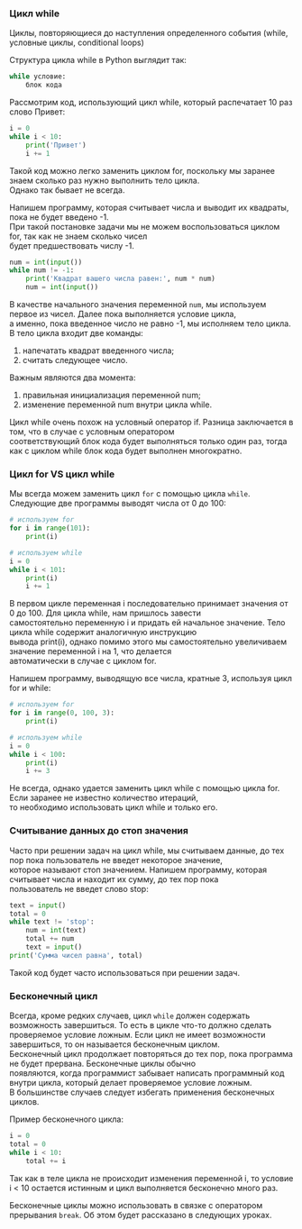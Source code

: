### Цикл while

Циклы, повторяющиеся до наступления определенного события (while, условные циклы, conditional loops)

Структура цикла while в Python выглядит так:
````python
while условие:
    блок кода
````

Рассмотрим код, использующий цикл while, который распечатает 10 раз слово Привет:
````python
i = 0
while i < 10:
    print('Привет')
    i += 1
````
Такой код можно легко заменить циклом for, поскольку мы заранее знаем сколько раз нужно выполнить тело цикла.   
Однако так бывает не всегда.

Напишем программу, которая считывает числа и выводит их квадраты, пока не будет введено -1.   
При такой постановке задачи мы не можем воспользоваться циклом for, так как не знаем сколько чисел   
будет предшествовать числу -1.
````python
num = int(input())
while num != -1:
    print('Квадрат вашего числа равен:', num * num)
    num = int(input())
````
В качестве начального значения переменной `num`, мы используем первое из чисел. Далее пока выполняется условие цикла,   
а именно, пока введенное число не равно -1, мы исполняем тело цикла. В тело цикла входит две команды:

1. напечатать квадрат введенного числа;
2. считать следующее число. 

Важным являются два момента:

1. правильная инициализация переменной num;
2. изменение переменной num внутри цикла while.

Цикл while очень похож на условный оператор if. Разница заключается в том, что в случае с условным оператором   
соответствующий блок кода будет выполняться только один раз, тогда как с циклом while блок кода будет выполнен многократно.

### Цикл for VS цикл while
Мы всегда можем заменить цикл `for` с помощью цикла `while`. Следующие две программы выводят числа от 0 до 100:
````python
# используем for
for i in range(101):
    print(i)

# используем while
i = 0
while i < 101:
    print(i)
    i += 1
````
В первом цикле переменная i последовательно принимает значения от 0 до 100. Для цикла while, нам пришлось завести    
самостоятельно переменную i и придать ей начальное значение. Тело цикла while содержит аналогичную инструкцию   
вывода print(i), однако помимо этого мы самостоятельно увеличиваем значение переменной i на 1, что делается   
автоматически в случае с циклом for.  

Напишем программу, выводящую все числа, кратные 3, используя цикл for и while:
````python
# используем for
for i in range(0, 100, 3):
    print(i)

# используем while
i = 0
while i < 100:
    print(i)
    i += 3
````
Не всегда, однако удается заменить цикл while с помощью цикла for. Если заранее не известно количество итераций,   
то необходимо использовать цикл while и только его.

### Считывание данных до стоп значения

Часто при решении задач на цикл while, мы считываем данные, до тех пор пока пользователь не введет некоторое значение,   
которое называют стоп значением. Напишем программу, которая считывает числа и находит их сумму, до тех пор пока   
пользователь не введет слово stop:
````python
text = input()
total = 0
while text != 'stop':
    num = int(text)
    total += num
    text = input()
print('Сумма чисел равна', total)
````
Такой код будет часто использоваться при решении задач.

### Бесконечный цикл

Всегда, кроме редких случаев, цикл `while` должен содержать возможность завершиться. То есть в цикле что-то должно сделать   
проверяемое условие ложным. Если цикл не имеет возможности завершиться, то он называется бесконечным циклом.   
Бесконечный цикл продолжает повторяться до тех пор, пока программа не будет прервана. Бесконечные циклы обычно   
появляются, когда программист забывает написать программный код внутри цикла, который делает проверяемое условие ложным.   
В большинстве случаев следует избегать применения бесконечных циклов.

Пример бесконечного цикла:
````python
i = 0
total = 0
while i < 10:
    total += i
````
Так как в теле цикла не происходит изменения переменной i, то условие i < 10 остается истинным и цикл выполняется бесконечно много раз.

Бесконечные циклы можно использовать в связке с оператором прерывания `break`. Об этом будет рассказано в следующих уроках.

